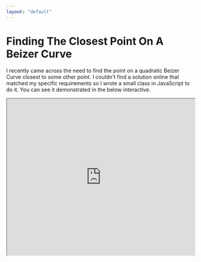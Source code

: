 ```yaml
--- 
layout: "default"
---
```

# Finding The Closest Point On A Beizer Curve

I recently came across the need to find the point on a quadratic Beizer Curve closest to some other point. I couldn't find a solution online that matched my specific requirements so I wrote a small class in JavaScript to do it. You can see it demonstrated in the below interactive.

<iframe src="http://blog.benlorantfy.com/interactives/beizerCurve.html" style="width:100%;height:420px;display:block;"></iframe>
